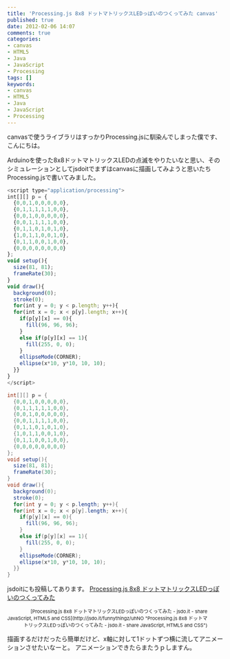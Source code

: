 ```yaml
---
title: 'Processing.js 8x8 ドットマトリックスLEDっぽいのつくってみた canvas'
published: true
date: 2012-02-06 14:07
comments: true
categories:
- canvas
- HTML5
- Java
- JavaScript
- Processing
tags: []
keywords:
- canvas
- HTML5
- Java
- JavaScript
- Processing
---
```

canvasで使うライブラリはすっかりProcessing.jsに馴染んでしまった僕です、こんにちは。

Arduinoを使った8x8ドットマトリックスLEDの点滅をやりたいなと思い、そのシミュレーションとしてjsdoitでまずはcanvasに描画してみようと思いたちProcessing.jsで書いてみました。

```javascript
<script type="application/processing">
int[][] p = {
  {0,0,1,0,0,0,0,0},
  {0,1,1,1,1,1,0,0},
  {0,0,1,0,0,0,0,0},
  {0,0,1,1,1,1,0,0},
  {0,1,1,0,1,0,1,0},
  {1,0,1,1,0,0,1,0},
  {0,1,1,0,0,1,0,0},
  {0,0,0,0,0,0,0,0}
};
void setup(){
  size(81, 81);
  frameRate(30);
}
void draw(){
  background(0);
  stroke(0);
  for(int y = 0; y < p.length; y++){
  for(int x = 0; x < p[y].length; x++){
    if(p[y][x] == 0){
      fill(96, 96, 96);
    }
    else if(p[y][x] == 1){
      fill(255, 0, 0);
    }
    ellipseMode(CORNER);
    ellipse(x*10, y*10, 10, 10);
  }}
}
</script>
```

```java
int[][] p = {
  {0,0,1,0,0,0,0,0},
  {0,1,1,1,1,1,0,0},
  {0,0,1,0,0,0,0,0},
  {0,0,1,1,1,1,0,0},
  {0,1,1,0,1,0,1,0},
  {1,0,1,1,0,0,1,0},
  {0,1,1,0,0,1,0,0},
  {0,0,0,0,0,0,0,0}
};
void setup(){
  size(81, 81);
  frameRate(30);
}
void draw(){
  background(0);
  stroke(0);
  for(int y = 0; y < p.length; y++){
  for(int x = 0; x < p[y].length; x++){
    if(p[y][x] == 0){
      fill(96, 96, 96);
    }
    else if(p[y][x] == 1){
      fill(255, 0, 0);
    }
    ellipseMode(CORNER);
    ellipse(x*10, y*10, 10, 10);
  }}
}
```

jsdoitにも投稿してあります。
[Processing.js 8x8 ドットマトリックスLEDっぽいのつくってみた](http://jsdo.it/funnythingz/uhNO "Processing.js 8x8 ドットマトリックスLEDっぽいのつくってみた")
<script type="text/javascript" src="http://jsdo.it/blogparts/uhNO/js?view=design"></script><p class="ttlBpJsdoit" style="width: 465px; margin: 0; text-align: right; font-size: 11px;">[Processing.js 8x8 ドットマトリックスLEDっぽいのつくってみた - jsdo.it - share JavaScript, HTML5 and CSS](http://jsdo.it/funnythingz/uhNO "Processing.js 8x8 ドットマトリックスLEDっぽいのつくってみた - jsdo.it - share JavaScript, HTML5 and CSS")</p>

描画するだけだったら簡単だけど、x軸に対して1ドットずつ横に流してアニメーションさせたいなーと。
アニメーションできたらまたうｐしますん。
